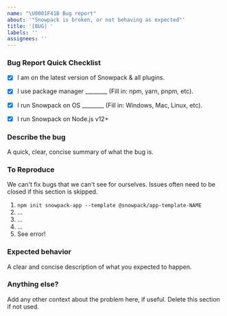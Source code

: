 ```yaml
---
name: "\U0001F41B Bug report"
about: '"Snowpack is broken, or not behaving as expected"'
title: '[BUG] '
labels: ''
assignees: ''
---
```


### Bug Report Quick Checklist
- [x] I am on the latest version of Snowpack & all plugins.
- [x] I use package manager ________ (Fill in: npm, yarn, pnpm, etc).
- [x] I run Snowpack on OS ________ (Fill in: Windows, Mac, Linux, etc).
- [x] I run Snowpack on Node.js v12+


### Describe the bug
A quick, clear, concise summary of what the bug is.


### To Reproduce
We can't fix bugs that we can't see for ourselves. Issues often need to be closed if this section is skipped.

1. `npm init snowpack-app --template @snowpack/app-template-NAME`
2. ...
3. ...
4. ...
5. See error!


### Expected behavior
A clear and concise description of what you expected to happen.


### Anything else?
Add any other context about the problem here, if useful. Delete this section if not used.
